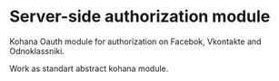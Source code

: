 Server-side authorization module
============

Kohana Oauth module for authorization on Facebok, Vkontakte and Odnoklassniki.

Work as standart abstract kohana module.
